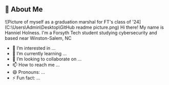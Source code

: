 ## 👋 About Me

![Picture of myself as a graduation marshal for FT's class of '24](C:\Users\Admin\Desktop\GitHub readme picture.png)
Hi there! My name is Hanniel Holness. I'm a Forsyth Tech student studying cybersecurity and based near Winston-Salem, NC
- 👀 I’m interested in ...
- 🌱 I’m currently learning ...
- 💞️ I’m looking to collaborate on ...
- 📫 How to reach me ...
- 😄 Pronouns: ...
- ⚡ Fun fact: ...

<!---
encryptidhh/encryptidhh is a ✨ special ✨ repository because its `README.md` (this file) appears on your GitHub profile.
You can click the Preview link to take a look at your changes.
--->
